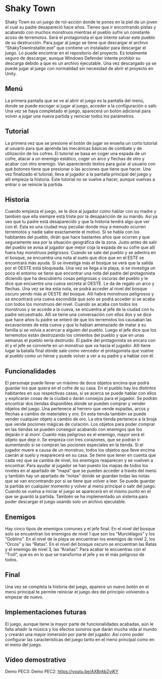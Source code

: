 # Shaky Town
Shaky Town es un juego de rol-acción donde te pones en la piel de un joven el cual su padre desapareció hace años. Tienes que ir encontrando pistas y acabando con muchos monstruos mientras el pueblo sufre un constante acoso de terremotos. Será el protagonista el que intente salvar este pueblo de su destrucción.
Para jugar al juego se tiene que descargar el archivo “ShakyTownInstaller.exe” que contiene un instalador para descargar el juego. Lo puede encontrar en el repositorio del proyecto.
Es totalmente seguro de descargar, aunque Windows Defender intente prohibir su descarga debido a que es un archivo ejecutable.
Una vez descargado ya se puede jugar al juego con normalidad sin necesidad de abrir el proyecto en Unity.

## Menú
La primera pantalla que se ve al abrir el juego es la pantalla del menú, donde se puede escoger si jugar al juego, acceder a la configuración o salir.
Una vez se haya completado el juego, aparecerá un botón adicional para volver a jugar una nueva partida y reiniciar todos los parámetros.

## Tutorial
La primera vez que se presione el botón de jugar se enseña un corto tutorial al usuario para que aprenda las mecánicas básicas de combate y de utilización de los cofres.
El tutorial se basa en coger una espada de un cofre, atacar a un enemigo estático, coger un arco y flechas de otro y acabar con otro enemigo. Van apareciendo textos para guiar al usuario con qué botones tiene que presionar o las acciones que tiene que hacer.
Una vez finalizado el tutorial, lleva al jugador a la pantalla principal del juego y allí empieza la historia. Este tutorial no se vuelve a hacer, aunque vuelvas a entrar o se reinicie la partida.

## Historia
Cuando empieza el juego, se le dice al jugador como hablar con su madre y también que ella siempre está triste por la desaparición de su marido. Así ya ves que tu padre está desaparecido y que la historia tendrá algo que ver con él. 
Esta es una ciudad muy peculiar donde muy a menudo ocurren terremotos y nadie sabe exactamente el motivo. Si se habla con los habitantes del pueblo, dirán que hace bastantes años que ocurren y que seguramente sea por la situación geográfica de la zona.
Justo antes de salir del pueblo se avisa al jugador que mejor coja la espada de su cofre que allí fuera hay monstruos peligrosos.
Cuando se sale del pueblo y se adentra en el bosque, se encuentra una nota al suelo que dice que en el ESTE se encontrará más ayuda. Si se investiga más el bosque se verá que la salida por el OESTE está bloqueada.
Una vez se llega a la playa, si se investiga un poco el entorno se tiene que encontrar una nota del padre del protagonista diciendo que ha descubierto cosas peligrosas y oscuras del pueblo y le dice que encuentre una cueva secreta al OESTE. Le da de regalo un arco y flechas.
Una vez se lea esta nota, se podrá acceder al nivel del bosque oscuro yendo más al OESTE del bosque. Allí habrá monstruos peligrosos y se encontrará una cueva escondida que solo se podrá acceder si se acaba con todos los monstruos del nivel.
Cuando se acaba con todos los monstruos y se accede a la cueva, se encuentra al jefe de la ciudad con tu padre secuestrado. Allí se tiene una conversación con ellos dos y se dice que hace años tu padre se enteró de que los terremotos los causaban las excavaciones de esta cueva y que lo habían amenazado de matar a su familia si se volvía a acercar a alguien del pueblo.
Luego el jefe dice que los terremotos están destrozando los cimientos del pueblo y que en unas semanas el pueblo sería destruido. El padre del protagonista se encara con él y el jefe se convierte en un monstruo que va hacia el jugador.
Allí tiene lugar la batalla final dónde sale como vencedor el protagonista que vuelve al pueblo como un héroe y puede volver a ver a su padre y a hablar con él.

## Funcionalidades
El personaje puede llevar un máximo de doce objetos encima que podrá guardar los que quiera en el cofre de su casa.
En el pueblo hay los distintos habitantes en sus respectivas casas, si se acerca se puede hablar con ellos y explicarán cosas de la ciudad o darán consejos para el jugador.
Se podrán encontrar dos tiendas disponibles dónde se pueden comprar y vender objetos del juego. Una pertenece al herrero que vende espadas, arcos y flechas a cambio de materiales y oro.
En esta tienda también se puede vender cualquier objeto a cambio de oro. La otra tienda pertenece a la bruja que vende pociones mágicas de curación.
Los objetos para poder comprar en las tiendas se pueden conseguir acabando con enemigos que los dejarán ir al morir. Cuanto más peligroso es el enemigo, mayor será el objeto que deje ir.
Se empieza con tres corazones, que se podrán ir aumentando si se compran las pociones especiales en la tienda. Si el jugador muere a causa de un monstruo, todos los objetos que lleve encima caerán al suelo y reaparecerá en su casa.
Se tiene que tener en cuenta que cada vez que se cambia de nivel, los enemigos reaparecen y se vuelven a encontrar.
Para ayudar al jugador se han puesto los mapas de todos los niveles en el apartado de “mapa” que se pueden acceder a través del menú y también hay un apartado de “notas” donde se guardan todas las notas que se van encontrando por si se tiene que volver a leer. 
Se puede guardar la partida en cualquier momento y volver al menú principal o salir del juego. Cuando se vuelva a iniciar el juego se aparecerá en el mismo punto en el que se guardó la partida.
También se ha implementado un sistema para poder descargar el juego usando solo un archivo ejecutable.

## Enemigos
Hay cinco tipos de enemigos comunes y el jefe final. En el nivel del bosque solo se encuentran los enemigos de nivel 1 que son los “Murciélagos” y los “Goblins”.
En el nivel de la playa se encuentran los enemigos de nivel 2, los “Orcos” y las “Ratas”. En el nivel del bosque oscuro se encuentran las Ratas y el enemigo de nivel 3, las “Arañas”.
Para acabar te encuentras con el “Troll”, que es en lo que se transforma el jefe y es el más peligroso de todos.

## Final
Una vez se completa la historia del juego, aparece un nuevo botón en el menú principal te permite reiniciar el juego des del principio volviendo a empezar de nuevo.

## Implementaciones futuras
El juego, aunque tiene la mayor parte de funcionalidades acabadas, aún le falta añadir la música y los efectos sonoros que darán mucha vida al mundo y crearán una mayor inmersión por parte del jugador.
Así como poder configurar las características del juego tanto en el menú principal como en el menú del juego.

## Vídeo demostrativo
Demo PEC3: 
Demo PEC2: https://youtu.be/AXBrAbZyjKY